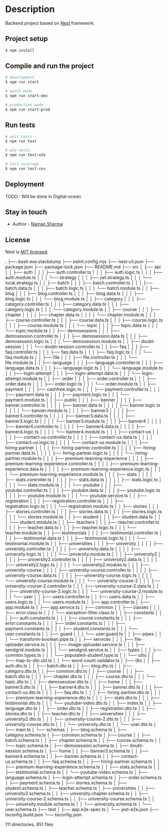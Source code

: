 # Description

Backend project based on [Nest](https://github.com/nestjs/nest) framework.

## Project setup

```bash
$ npm install
```

## Compile and run the project

```bash
# development
$ npm run start

# watch mode
$ npm run start:dev

# production mode
$ npm run start:prod
```

## Run tests

```bash
# unit tests
$ npm run test

# e2e tests
$ npm run test:e2e

# test coverage
$ npm run test:cov
```

## Deployment

TODO : Will be done in Digital-ocean

## Stay in touch

- Author - [Naman Sharma](https://twitter.com/kammysliwiec)

## License

Nest is [MIT licensed](https://github.com/nestjs/nest/blob/master/LICENSE).




.
├── bash.exe.stackdump
├── eslint.config.mjs
├── nest-cli.json
├── package.json
├── package-lock.json
├── README.md
├── src
│   ├── api
│   │   ├── auth
│   │   │   ├── auth.controller.ts
│   │   │   ├── auth.logic.ts
│   │   │   ├── auth.module.ts
│   │   │   └── strategy
│   │   │       ├── jwt.strategy.ts
│   │   │       └── local.strategy.ts
│   │   ├── batch
│   │   │   ├── batch.controller.ts
│   │   │   ├── batch.data.ts
│   │   │   ├── batch.logic.ts
│   │   │   └── batch.module.ts
│   │   ├── blog
│   │   │   ├── blog.controller.ts
│   │   │   ├── blog.data.ts
│   │   │   ├── blog.logic.ts
│   │   │   └── blog.module.ts
│   │   ├── category
│   │   │   ├── category.controller.ts
│   │   │   ├── category.data.ts
│   │   │   ├── category.logic.ts
│   │   │   └── category.module.ts
│   │   ├── course
│   │   │   ├── chapter
│   │   │   │   ├── chapter.data.ts
│   │   │   │   └── chapter.module.ts
│   │   │   ├── course.controller.ts
│   │   │   ├── course.data.ts
│   │   │   ├── course.logic.ts
│   │   │   ├── course.module.ts
│   │   │   └── topic
│   │   │       ├── topic.data.ts
│   │   │       └── topic.module.ts
│   │   ├── demosessions
│   │   │   ├── demosession.controller.ts
│   │   │   ├── demosession.data.ts
│   │   │   ├── demosession.logic.ts
│   │   │   └── demosession.module.ts
│   │   ├── doubt-session
│   │   │   └── doubt-session.controller.ts
│   │   ├── faq
│   │   │   ├── faq.controller.ts
│   │   │   ├── faq.data.ts
│   │   │   ├── faq.logic.ts
│   │   │   └── faq.module.ts
│   │   ├── file
│   │   │   ├── file.controller.ts
│   │   │   └── file.module.ts
│   │   ├── language
│   │   │   ├── language.controller.ts
│   │   │   ├── language.data.ts
│   │   │   ├── language.logic.ts
│   │   │   └── language.module.ts
│   │   ├── login-attempt
│   │   │   ├── login-attempt.data.ts
│   │   │   └── login-attempt.module.ts
│   │   ├── order
│   │   │   ├── order.controller.ts
│   │   │   ├── order.data.ts
│   │   │   ├── order.logic.ts
│   │   │   └── order.module.ts
│   │   ├── payment
│   │   │   ├── cashfree.logic.ts
│   │   │   ├── payment.controller.ts
│   │   │   ├── payment.data.ts
│   │   │   ├── payment.logic.ts
│   │   │   └── payment.module.ts
│   │   ├── public
│   │   │   ├── banner
│   │   │   │   ├── banner.controller.ts
│   │   │   │   ├── banner.data.ts
│   │   │   │   ├── banner.logic.ts
│   │   │   │   └── banner.module.ts
│   │   │   ├── banner3
│   │   │   │   ├── banner3.controller.ts
│   │   │   │   ├── banner3.data.ts
│   │   │   │   ├── banner3.logic.ts
│   │   │   │   └── banner3.module.ts
│   │   │   ├── banner4
│   │   │   │   ├── banner4.controller.ts
│   │   │   │   ├── banner4.data.ts
│   │   │   │   ├── banner4.logic.ts
│   │   │   │   └── banner4.module.ts
│   │   │   ├── contact-us
│   │   │   │   ├── contact-us.controller.ts
│   │   │   │   ├── contact-us.data.ts
│   │   │   │   ├── contact-us.logic.ts
│   │   │   │   └── contact-us.module.ts
│   │   │   ├── hiring-partner
│   │   │   │   ├── hiring-partner.controller.ts
│   │   │   │   ├── hiring-partner.data.ts
│   │   │   │   ├── hiring-partner.logic.ts
│   │   │   │   └── hiring-partner.module.ts
│   │   │   ├── premium-learning-experience
│   │   │   │   ├── premium-learning-experience.controller.ts
│   │   │   │   ├── premium-learning-experience.data.ts
│   │   │   │   ├── premium-learning-experience.logic.ts
│   │   │   │   └── premium-learning-experience.module.ts
│   │   │   ├── stats
│   │   │   │   ├── stats.controller.ts
│   │   │   │   ├── stats.data.ts
│   │   │   │   ├── stats.logic.ts
│   │   │   │   └── stats.module.ts
│   │   │   └── youtube
│   │   │       ├── youtube.controller.ts
│   │   │       ├── youtube.data.ts
│   │   │       ├── youtube.logic.ts
│   │   │       ├── youtube.module.ts
│   │   │       └── youtube.service.ts
│   │   ├── registration
│   │   │   ├── registration.controller.ts
│   │   │   ├── registration.logic.ts
│   │   │   └── registration.module.ts
│   │   ├── stories
│   │   │   ├── stories.controller.ts
│   │   │   ├── stories.data.ts
│   │   │   ├── stories.logic.ts
│   │   │   └── stories.module.ts
│   │   ├── student
│   │   │   ├── student.data.ts
│   │   │   └── student.module.ts
│   │   ├── teachers
│   │   │   ├── teacher.controller.ts
│   │   │   ├── teacher.data.ts
│   │   │   ├── teacher.logic.ts
│   │   │   └── teacher.module.ts
│   │   ├── testimonials
│   │   │   ├── testimonial.controller.ts
│   │   │   ├── testimonial.data.ts
│   │   │   ├── testimonial.logic.ts
│   │   │   └── testimonial.module.ts
│   │   ├── universities
│   │   │   ├── university
│   │   │   │   ├── university.controller.ts
│   │   │   │   ├── university.data.ts
│   │   │   │   ├── university.logic.ts
│   │   │   │   └── university.module.ts
│   │   │   ├── university2
│   │   │   │   ├── university2.controller.ts
│   │   │   │   ├── university2.data.ts
│   │   │   │   ├── university2.logic.ts
│   │   │   │   └── university2.module.ts
│   │   │   ├── university-course
│   │   │   │   ├── university-course.controller.ts
│   │   │   │   ├── university-course.data.ts
│   │   │   │   ├── university-course.logic.ts
│   │   │   │   └── university-course.module.ts
│   │   │   └── university-course-2
│   │   │       ├── university-course-2.controller.ts
│   │   │       ├── university-course-2.data.ts
│   │   │       ├── university-course-2.logic.ts
│   │   │       └── university-course-2.module.ts
│   │   └── user
│   │       ├── users.controller.ts
│   │       ├── users.data.ts
│   │       ├── users.logic.ts
│   │       └── users.module.ts
│   ├── app.controller.ts
│   ├── app.module.ts
│   ├── app.service.ts
│   ├── common
│   │   ├── classes
│   │   │   ├── error.class.ts
│   │   │   └── exception-filter.class.ts
│   │   ├── constants
│   │   │   ├── auth.constants.ts
│   │   │   ├── course.constants.ts
│   │   │   ├── error.constants.ts
│   │   │   ├── order.constants.ts
│   │   │   ├── payment.constants.ts
│   │   │   ├── student.constants.ts
│   │   │   └── user.constants.ts
│   │   ├── guard
│   │   │   └── user.guard.ts
│   │   ├── pipes
│   │   │   └── transform-boolean.pipe.ts
│   │   ├── services
│   │   │   ├── file-uploader.service.ts
│   │   │   ├── image-uploader.service.ts
│   │   │   ├── sendgrid.module.ts
│   │   │   └── sendgrid.service.ts
│   │   ├── types
│   │   │   ├── common.types.ts
│   │   │   └── populated-student.type.ts
│   │   └── utils
│   │       ├── map-to-dto.util.ts
│   │       └── word-count.validator.ts
│   ├── dto
│   │   ├── auth.dto.ts
│   │   ├── batch.dto.ts
│   │   ├── blog.dto.ts
│   │   ├── category.dto.ts
│   │   ├── common.dto.ts
│   │   ├── course
│   │   │   ├── batch.dto.ts
│   │   │   ├── chapter.dto.ts
│   │   │   ├── course.dto.ts
│   │   │   └── topic.dto.ts
│   │   ├── demosession.dto.ts
│   │   ├── home
│   │   │   ├── banner3.dto.ts
│   │   │   ├── banner4.dto.ts
│   │   │   ├── banner.dto.ts
│   │   │   ├── contact-us.dto.ts
│   │   │   ├── faq.dto.ts
│   │   │   ├── hiring-partner.dto.ts
│   │   │   ├── premium-learning-experience.dto.ts
│   │   │   ├── stats.dto.ts
│   │   │   ├── testimonial.dto.ts
│   │   │   └── youtube-video.dto.ts
│   │   ├── index.ts
│   │   ├── language.dto.ts
│   │   ├── order.dto.ts
│   │   ├── registration.dto.ts
│   │   ├── stories.dto.ts
│   │   ├── teacher.dto.ts
│   │   ├── universities
│   │   │   ├── university2.dto.ts
│   │   │   ├── university-course-2.dto.ts
│   │   │   ├── university-course.dto.ts
│   │   │   └── university.dto.ts
│   │   └── user.dto.ts
│   ├── main.ts
│   └── schemas
│       ├── blog.schema.ts
│       ├── category.schema.ts
│       ├── common.schema.ts
│       ├── course
│       │   ├── batch.schema.ts
│       │   ├── chapter.schema.ts
│       │   ├── course.schema.ts
│       │   └── topic.schema.ts
│       ├── demosession.schema.ts
│       ├── doubt-session.schema.ts
│       ├── home
│       │   ├── banner3.schema.ts
│       │   ├── banner4.schema.ts
│       │   ├── banner.schema.ts
│       │   ├── contact-us.schema.ts
│       │   ├── faq.schema.ts
│       │   ├── hiring-partner.schema.ts
│       │   ├── premium-learning-experience.schema.ts
│       │   ├── stats.schema.ts
│       │   ├── testimonial.schema.ts
│       │   └── youtube-video.schema.ts
│       ├── language.schema.ts
│       ├── login-attempt.schema.ts
│       ├── order.schema.ts
│       ├── payment.schema.ts
│       ├── stories.schema.ts
│       ├── student.schema.ts
│       ├── teacher.schema.ts
│       ├── universities
│       │   ├── university2.schema.ts
│       │   ├── university.chapter.schema.ts
│       │   ├── university-course-2.schema.ts
│       │   ├── university-course.schema.ts
│       │   ├── university.module.schema.ts
│       │   └── university.schema.ts
│       └── user.schema.ts
├── test
│   ├── app.e2e-spec.ts
│   └── jest-e2e.json
├── tsconfig.build.json
└── tsconfig.json

111 directories, 851 files